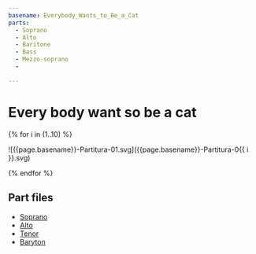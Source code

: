 ```yaml
---
basename: Everybody_Wants_to_Be_a_Cat
parts:
  - Soprano
  - Alto
  - Baritone
  - Bass
  - Mezzo-soprano
  - 

---
```

# Every body want so be a cat

{% for i in (1..10) %}

![{{page.basename}}-Partitura-01.svg]({{page.basename}}-Partitura-0{{ i }}.svg)

{% endfor %}


## Part files
- [Soprano](soprano.mp3)
- [Alto](alto.mp3)
- [Tenor](tenor.mp3)
- [Baryton](barytone.mp3)
